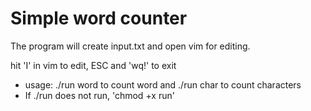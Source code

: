 # Simple word counter

The program will create input.txt and open vim for editing.

hit 'I' in vim to edit, ESC and 'wq!' to exit

* usage: ./run word to count word and ./run char to count characters
* If ./run does not run, 'chmod +x run'

